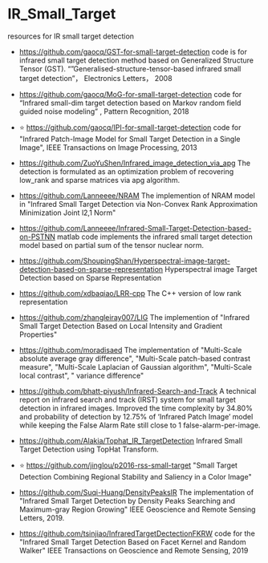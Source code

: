# IR_Small_Target
resources for IR small target detection

- https://github.com/gaocq/GST-for-small-target-detection
code is for infrared small target detection method based on Generalized Structure Tensor (GST). “”Generalised-structure-tensor-based infrared small target detection”， Electronics Letters， 2008
- https://github.com/gaocq/MoG-for-small-target-detection
code for “Infrared small-dim target detection based on Markov random field guided noise modeling” , Pattern Recognition, 2018
- :star: https://github.com/gaocq/IPI-for-small-target-detection
code for "Infrared Patch-Image Model for Small Target Detection in a Single Image", IEEE Transactions on Image Processing, 2013
- https://github.com/ZuoYuShen/Infrared_image_detection_via_apg
The detection is formulated as an optimization problem of recovering low_rank and sparse matrices via apg algorithm.

- https://github.com/Lanneeee/NRAM
The implemention of NRAM model in "Infrared Small Target Detection via Non-Convex Rank Approximation Minimization Joint l2,1 Norm" 
- https://github.com/Lanneeee/Infrared-Small-Target-Detection-based-on-PSTNN
matlab code implements the infrared small target detection model based on partial sum of the tensor nuclear norm. 

- https://github.com/ShoupingShan/Hyperspectral-image-target-detection-based-on-sparse-representation
Hyperspectral image Target Detection based on Sparse Representation 
- https://github.com/xdbaqiao/LRR-cpp
The C++ version of low rank representation 

- https://github.com/zhangleiray007/LIG
The implemention of "Infrared Small Target Detection Based on Local Intensity and Gradient Properties"
  
- https://github.com/moradisaed
The implementation of "Multi-Scale absolute average gray difference", "Multi-Scale patch-based contrast measure", "Multi-Scale Laplacian of Gaussian algorithm", "Multi-Scale local contrast", " variance difference"
  
- https://github.com/bhatt-piyush/Infrared-Search-and-Track
A technical report on infrared search and track (IRST) system for small target detection in infrared images.
Improved the time complexity by 34.80% and probability of detection by 12.75% of ‘Infrared Patch Image’ model while keeping the False Alarm Rate still close to 1 false-alarm-per-image.

- https://github.com/Alakia/Tophat_IR_TargetDetection
Infrared Small Target Detection using TopHat Transform.

- :star: https://github.com/jinglou/p2016-rss-small-target 
 "Small Target Detection Combining Regional Stability and Saliency in a Color Image"

- https://github.com/Suqi-Huang/DensityPeaksIR
The implementation of "Infrared Small Target Detection by Density Peaks Searching and Maximum-gray Region Growing"  IEEE Geoscience and Remote Sensing Letters, 2019.

- https://github.com/tsinjiao/InfraredTargetDectectionFKRW
code for the "Infrared Small Target Detection Based on Facet Kernel and Random Walker"   IEEE Transactions on Geoscience and Remote Sensing, 2019
